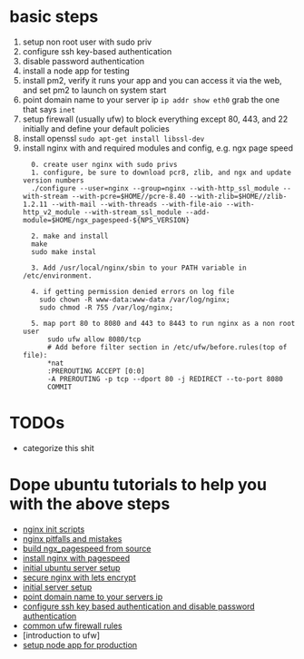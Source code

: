 # basic steps
  1. setup non root user with sudo priv
  2. configure ssh key-based authentication
  3. disable password authentication
  4. install a node app for testing
  5. install pm2, verify it runs your app and you can access it via the web, and set pm2 to launch on system start
  4. point domain name to your server ip `ip addr show eth0` grab the one that says `inet`
  5. setup firewall (usually ufw) to block everything except 80, 443, and 22 initially and define your default policies
  6. install openssl `sudo apt-get install libssl-dev`
  7. install nginx with and required modules and config, e.g. ngx page speed
      ```
        0. create user nginx with sudo privs
        1. configure, be sure to download pcr8, zlib, and ngx and update version numbers
        ./configure --user=nginx --group=nginx --with-http_ssl_module --with-stream --with-pcre=$HOME//pcre-8.40 --with-zlib=$HOME//zlib-1.2.11 --with-mail --with-threads --with-file-aio --with-http_v2_module --with-stream_ssl_module --add-module=$HOME/ngx_pagespeed-${NPS_VERSION}

        2. make and install
        make
        sudo make instal

        3. Add /usr/local/nginx/sbin to your PATH variable in /etc/environment.

        4. if getting permission denied errors on log file
          sudo chown -R www-data:www-data /var/log/nginx;
          sudo chmod -R 755 /var/log/nginx;

        5. map port 80 to 8080 and 443 to 8443 to run nginx as a non root user
            sudo ufw allow 8080/tcp
            # Add before filter section in /etc/ufw/before.rules(top of file):
            *nat
            :PREROUTING ACCEPT [0:0]
            -A PREROUTING -p tcp --dport 80 -j REDIRECT --to-port 8080
            COMMIT
      ```


# TODOs
  - categorize this shit

# Dope ubuntu tutorials to help you with the above steps
- [nginx init scripts](https://www.nginx.com/resources/wiki/start/topics/examples/initscripts/)
- [nginx pitfalls and mistakes](https://www.nginx.com/resources/wiki/start/topics/tutorials/config_pitfalls/)
- [build ngx_pagespeed from source](https://modpagespeed.com/doc/build_ngx_pagespeed_from_source)
- [install nginx with pagespeed](https://modpagespeed.com/doc/build_ngx_pagespeed_from_source)
- [initial ubuntu server setup](https://www.digitalocean.com/community/tutorials/initial-server-setup-with-ubuntu-16-04)
- [secure nginx with lets encrypt](https://www.digitalocean.com/community/tutorials/how-to-secure-nginx-with-let-s-encrypt-on-ubuntu-16-04)
- [initial server setup](https://www.digitalocean.com/community/tutorials/initial-server-setup-with-ubuntu-16-04)
- [point domain name to your servers ip](https://www.digitalocean.com/community/tutorials/how-to-set-up-a-host-name-with-digitalocean)
- [configure ssh key based authentication and disable password authentication](https://www.digitalocean.com/community/tutorials/how-to-configure-ssh-key-based-authentication-on-a-linux-server)
- [common ufw firewall rules](https://www.digitalocean.com/community/tutorials/ufw-essentials-common-firewall-rules-and-commands)
- [introduction to ufw]
- [setup node app for production](https://www.godaddy.com/help/set-up-nodejs-application-for-production-ubuntu-17352)
